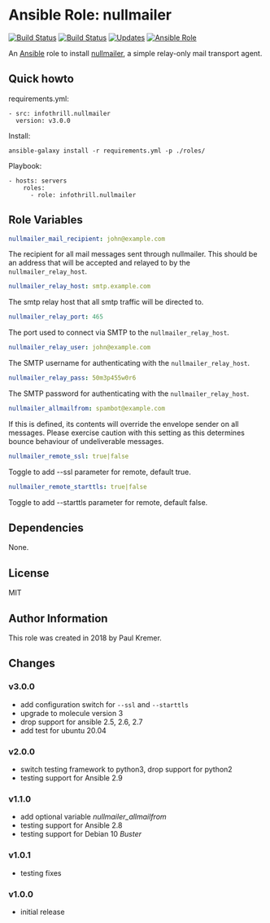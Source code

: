 # Ansible Role: nullmailer

[![Build Status](https://img.shields.io/travis/infothrill/ansible-role-nullmailer/master.svg?label=travis_master)](https://travis-ci.org/infothrill/ansible-role-nullmailer)
[![Build Status](https://img.shields.io/travis/infothrill/ansible-role-nullmailer/develop.svg?label=travis_develop)](https://travis-ci.org/infothrill/ansible-role-nullmailer)
[![Updates](https://pyup.io/repos/github/infothrill/ansible-role-nullmailer/shield.svg)](https://pyup.io/repos/github/infothrill/ansible-role-nullmailer/)
[![Ansible Role](https://img.shields.io/ansible/role/30364.svg)](https://galaxy.ansible.com/infothrill/nullmailer/)

An [Ansible](http://www.ansible.com) role to install [nullmailer](https://untroubled.org/nullmailer/),
a simple relay-only mail transport agent.

## Quick howto

requirements.yml:

    - src: infothrill.nullmailer
      version: v3.0.0

Install:

    ansible-galaxy install -r requirements.yml -p ./roles/

Playbook:

    - hosts: servers
        roles:
          - role: infothrill.nullmailer

## Role Variables

```yml
nullmailer_mail_recipient: john@example.com
```

The recipient for all mail messages sent through nullmailer. This should be an
address that will be accepted and relayed to by the `nullmailer_relay_host`.

```yml
nullmailer_relay_host: smtp.example.com
```

The smtp relay host that all smtp traffic will be directed to.

```yml
nullmailer_relay_port: 465
```

The port used to connect via SMTP to the `nullmailer_relay_host`.

```yml
nullmailer_relay_user: john@example.com
```

The SMTP username for authenticating with the `nullmailer_relay_host`.

```yml
nullmailer_relay_pass: 50m3p455w0r6
```

The SMTP password for authenticating with the `nullmailer_relay_host`.

```yml
nullmailer_allmailfrom: spambot@example.com
```

If this is defined, its contents will override the envelope sender on
all messages. Please exercise caution with this setting as this determines bounce behaviour of undeliverable messages.

```yml
nullmailer_remote_ssl: true|false
```
Toggle to add --ssl parameter for remote, default true.


```yml
nullmailer_remote_starttls: true|false
```
Toggle to add --starttls parameter for remote, default false.


## Dependencies

None.

## License

MIT

## Author Information

This role was created in 2018 by Paul Kremer.

## Changes

### v3.0.0

* add configuration switch for `--ssl` and `--starttls`
* upgrade to molecule version 3
* drop support for ansible 2.5, 2.6, 2.7
* add test for ubuntu 20.04

### v2.0.0

* switch testing framework to python3, drop support for python2
* testing support for Ansible 2.9

### v1.1.0

* add optional variable *nullmailer_allmailfrom*
* testing support for Ansible 2.8
* testing support for Debian 10 *Buster*

### v1.0.1

* testing fixes

### v1.0.0

* initial release
